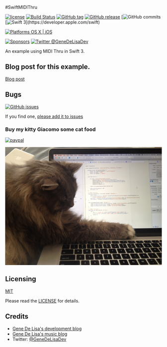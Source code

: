 #SwiftMIDIThru


[![license](https://img.shields.io/github/license/mashape/apistatus.svg)](https://en.wikipedia.org/wiki/MIT_License)
[![Build Status](https://travis-ci.org/genedelisa/SwiftMIDIThru.svg)](https://travis-ci.org/genedelisa/SwiftMIDIThru)
[![GitHub tag](https://img.shields.io/github/tag/genedelisa/SwiftMIDIThru.svg)](https://github.com/genedelisa/SwiftMIDIThru/)
[![GitHub release](https://img.shields.io/github/release/genedelisa/SwiftMIDIThru.svg)](https://github.com/genedelisa/SwiftMIDIThru/)
[![GitHub commits](https://img.shields.io/github/commits-since/genedelisa/SwiftMIDIThru/1.0.0.svg)
[![Swift 3](https://img.shields.io/badge/swift3-compatible-4BC51D.svg?style=flat")](https://developer.apple.com/swift)

[![Platforms OS X | iOS](https://img.shields.io/badge/Platforms-OS%20X%20%7C%20iOS-lightgray.svg?style=flat)](https://swift.org/)

[![Sponsors](https://img.shields.io/badge/Sponsors-Rockhopper%20Technologies-orange.svg?style=flat)](http://www.rockhoppertech.com/)
[![Twitter @GeneDeLisaDev](https://img.shields.io/twitter/follow/GeneDeLisaDev.svg?style=social)](https://twitter.com/GeneDeLisaDev)


An example using MIDI Thru in Swift 3.


## Blog post for this example.

[Blog post](http://www.rockhoppertech.com/blog/)


## Bugs


[![GitHub issues](https://img.shields.io/github/issues/genedelisa/SwiftMIDIThru.svg)](https://github.com/genedelisa/SwiftMIDIThru/issues)

If you find one, [please add it to issues](https://github.com/genedelisa/SwiftMIDIThru/issues)



### Buy my kitty Giacomo some cat food

[![paypal](https://www.paypalobjects.com/en_US/i/btn/btn_donate_SM.gif)](https://www.paypal.com/cgi-bin/webscr?cmd=_donations&business=F5KE9Z29MH8YQ&bnP-DonationsBF:btn_donate_SM.gif:NonHosted)


![Image of Giacomo](momo.png)



## Licensing

[MIT](https://en.wikipedia.org/wiki/MIT_License)

Please read the [LICENSE](LICENSE) for details.

## Credits

*	[Gene De Lisa's development blog](http://rockhoppertech.com/blog/)
*	[Gene De Lisa's music blog](http://genedelisa.com/)
*   Twitter: [@GeneDeLisaDev](http://twitter.com/genedelisadev)
